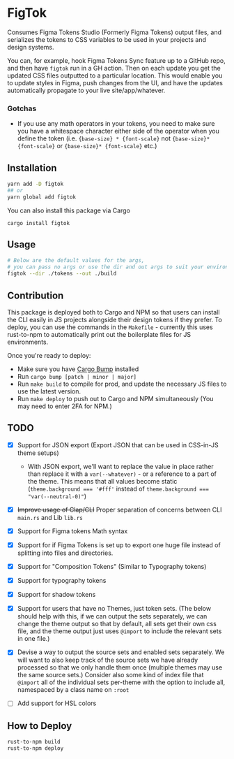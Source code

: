 # FigTok
Consumes Figma Tokens Studio (Formerly Figma Tokens) output files, and serializes the tokens to CSS variables to be used in your projects and design systems.

You can, for example, hook Figma Tokens Sync feature up to a GitHub repo, and then have `figtok` run in a GH action. Then on each update you get the updated CSS files outputted to a particular location. This would enable you to update styles in Figma, push changes from the UI, and have the updates automatically propagate to your live site/app/whatever.

### Gotchas
- If you use any math operators in your tokens, you need to make sure you have a whitespace character either side of the operator when you define the token (i.e. `{base-size} * {font-scale}` not `{base-size}*{font-scale}` or `{base-size}* {font-scale}` etc.)

## Installation
```bash
yarn add -D figtok
## or
yarn global add figtok
```

You can also install this package via Cargo
```
cargo install figtok
```

## Usage
```bash
# Below are the default values for the args, 
# you can pass no args or use the dir and out args to suit your environment
figtok --dir ./tokens --out ./build
```

## Contribution
This package is deployed both to Cargo and NPM so that users can install the CLI easily in JS projects alongside their design tokens if they prefer. To deploy, you can use the commands in the `Makefile` - currently this uses rust-to-npm to automatically print out the boilerplate files for JS environments.

Once you're ready to deploy:
- Make sure you have [Cargo Bump](https://crates.io/crates/cargo-bump) installed 
- Run `cargo bump [patch | minor | major]`
- Run `make build` to compile for prod, and update the necessary JS files to use the latest version.
- Run `make deploy` to push out to Cargo and NPM simultaneously (You may need to enter 2FA for NPM.)

## TODO
- [X] Support for JSON export (Export JSON that can be used in CSS-in-JS theme setups)
	- With JSON export, we'll want to replace the value in place rather than replace it with a `var(--whatever)` - or a reference to a part of the theme. This means that all values become static (`theme.background === '#fff'` instead of `theme.background === "var(--neutral-0)"`) 
- [X] ~~Improve usage of Clap/CLI~~ Proper separation of concerns between CLI `main.rs` and Lib `lib.rs`
- [X] Support for Figma tokens Math syntax
- [X] Support for if Figma Tokens is set up to export one huge file instead of splitting into files and directories.
- [X] Support for "Composition Tokens" (Similar to Typography tokens)
- [X] Support for typography tokens
- [X] Support for shadow tokens
- [X] Support for users that have no Themes, just token sets. (The below should help with this, if we can output the sets separately, we can change the theme output so that by default, all sets get their own css file, and the theme output just uses `@import` to include the relevant sets in one file.)
- [X] Devise a way to output the source sets and enabled sets separately. We will want to also keep track of the source sets we have already processed so that we only handle them once (multiple themes may use the same source sets.) Consider also some kind of index file that `@import` all of the individual sets per-theme with the option to include all, namespaced by a class name on `:root`
- [ ] Add support for HSL colors


## How to Deploy

```bash
rust-to-npm build
rust-to-npm deploy
```